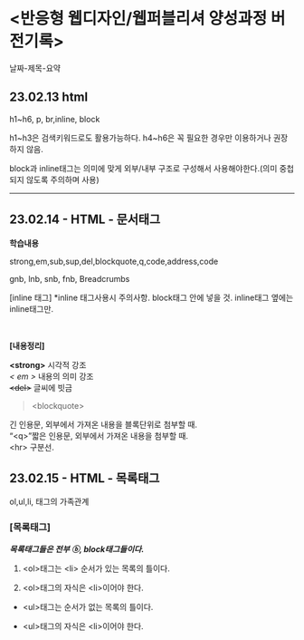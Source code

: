 <h1><반응형 웹디자인/웹퍼블리셔 양성과정 버전기록></h1>
  <p>날짜-제목-요약</p>
  <h2>23.02.13 html</h2>
  <P>h1~h6, p, br,inline, block</p>
  <p>h1~h3은 검색키워드로도 활용가능하다. h4~h6은 꼭 필요한 경우만 이용하거나 권장하지 않음.</p>
  <p>block과 inline태그는 의미에 맞게 외부/내부 구조로 구성해서 사용해야한다.(의미 중첩되지 않도록 주의하며 사용)</P>
<hr>

<h2>23.02.14 - HTML - 문서태그</h2>
<p><strong>학습내용</strong></p>
<p>strong,em,sub,sup,del,blockquote,q,code,address,code</p>
<p>gnb, lnb, snb, fnb, Breadcrumbs</p>
<p>[inline 태그]
*inline 태그사용시 주의사항. block태그 안에 넣을 것. inline태그 옆에는 inline태그만.</p>
<br>
<p><strong>[내용정리]</strong></p>
<p><strong>&lt;strong&gt;</strong> 시각적 강조 
<br><em>&lt; em &gt;</em> 내용의 의미 강조
<br><del>&lt;del&gt;</del> 글씨에 빗금
<br><blockquote>&lt;blockquote&gt;</blockquote> 긴 인용문, 외부에서 가져온 내용을 블록단위로 첨부할 때.
<br><q>&lt;q&gt;</q>짧은 인용문, 외부에서 가져온 내용을 첨부할 때.
<br>&lt;hr&gt; 구분선.
</p>
<h2>23.02.15 - HTML - 목록태그</h2>
<p>ol,ul,li, 태그의 가족관계
<h3>[목록태그]</h3>
<p><strong><em>목록태그들은 전부 ⓑ, block태그들이다.</em></strong></p>
<p><ol><li>&lt;ol&gt;태그는 &lt;li&gt; 순서가 있는 목록의 틀이다.</li>
<p><li>&lt;ol&gt;태그의 자식은 &lt;li&gt;이어야 한다.</li></ol></p>
<p></p>
<p><ul><li>&lt;ul&gt;태그는 순서가 없는 목록의 틀이다.</li>
<p><li>&lt;ul&gt;태그의 자식은 &lt;li&gt;이어야 한다.</li></ul></p>
